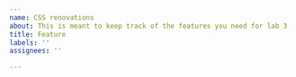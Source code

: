 ```yaml
---
name: CSS renovations
about: This is meant to keep track of the features you need for lab 3
title: Feature
labels: ''
assignees: ''

---
```



